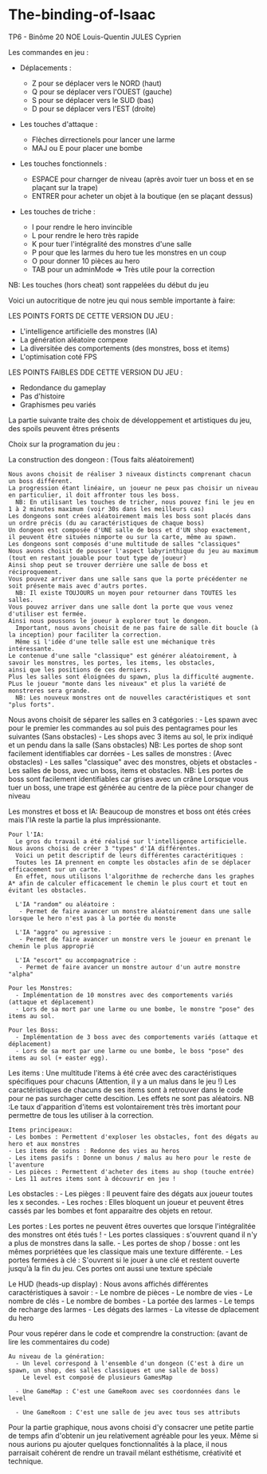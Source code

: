 # The-binding-of-Isaac

 TP6 - Binôme 20
 NOE Louis-Quentin
 JULES Cyprien
 
 
 Les commandes en jeu :
 
 + Déplacements :
 
   - Z pour se déplacer vers le NORD (haut)
   - Q pour se déplacer vers l'OUEST (gauche)
   - S pour se déplacer vers le SUD  (bas)
   - D pour se déplacer vers l'EST   (droite)
   
 + Les touches d'attaque :
 
   - Flèches dirrectionels pour lancer une larme 
   - MAJ ou E pour placer une bombe
   
 + Les touches fonctionnels :
 
   - ESPACE pour charnger de niveau (après avoir tuer un boss et en se plaçant sur la trape)
   - ENTRER pour acheter un objet à la boutique (en se plaçant dessus)
   
 + Les touches de triche :
 
   - I pour rendre le hero invincible
   - L pour rendre le hero très rapide
   - K pour tuer l'intégralité des monstres d'une salle
   - P pour que les larmes du hero tue les monstres en un coup
   - O pour donner 10 pièces au hero
   - TAB pour un adminMode => Très utile pour la correction
 
 NB: Les touches (hors cheat) sont rappelées du début du jeu
 
 
 
 
 
 Voici un autocritique de notre jeu qui nous semble importante à faire:
 
 LES POINTS FORTS DE CETTE VERSION DU JEU :
 - L'intelligence artificielle des monstres (IA)
 - La génération aléatoire compexe
 - La diversitée des comportements (des monstres, boss et items)
 - L'optimisation coté FPS

 LES POINTS FAIBLES DDE CETTE VERSION DU JEU :
 - Redondance du gameplay
 - Pas d'histoire
 - Graphismes peu variés
 
 
 
 
 
 
 
 
 La partie suivante traite des choix de développement et artistiques du jeu, des spoils peuvent êtres présents
 
 
 
 
 
 
 
 
 Choix sur la programation du jeu :
      
  La construction des dongeon : (Tous faits aléatoirement)
    
    Nous avons choisit de réaliser 3 niveaux distincts comprenant chacun un boss différent.
    La progression étant linéaire, un joueur ne peux pas choisir un niveau en particulier, il doit affronter tous les boss.
      NB: En utilisant les touches de tricher, nous pouvez fini le jeu en 1 à 2 minutes maximum (voir 30s dans les meilleurs cas)
    Les dongeons sont crées aléatoirement mais les boss sont placés dans un ordre précis (du au caractéristiques de chaque boss)
    Un dongeon est composée d'UNE salle de boss et d'UN shop exactement, il peuvent être situées nimporte ou sur la carte, même au spawn.
    Les dongeons sont composés d'une multitude de salles "classiques"
    Nous avons choisit de pousser l'aspect labyrinthique du jeu au maximum (tout en restant jouable pour tout type de joueur)
    Ainsi shop peut se trouver derrière une salle de boss et réciproquement.
    Vous pouvez arriver dans une salle sans que la porte précédenter ne soit présente mais avec d'autrs portes.
      NB: Il existe TOUJOURS un moyen pour retourner dans TOUTES les salles.
    Vous pouvez arriver dans une salle dont la porte que vous venez d'utiliser est fermée.
    Ainsi nous poussons le joueur à explorer tout le dongeon.
      Important, nous avons choisit de ne pas faire de salle dit boucle (à la inception) pour faciliter la correction.
      Même si l'idée d'une telle salle est une méchanique très intéressante.
    Le contenue d'une salle "classique" est générer aléatoirement, à savoir les monstres, les portes, les items, les obstacles,
    ainsi que les positions de ces derniers.
    Plus les salles sont éloignées du spawn, plus la difficulté augmente.
    PLus le joueur "monte dans les niveaux" et plus la variété de monstreres sera grande.
      NB: Les nouveux monstres ont de nouvelles caractéristiques et sont "plus forts".
    
  Nous avons choisit de séparer les salles en 3 catégories :
    - Les spawn avec pour le premier les commandes au sol puis des pentagrames pour les suivantes (Sans obstacles)
    - Les shops avec 3 items au sol, le prix indiqué et un pendu dans la salle                    (Sans obstacles)
      NB: Les portes de shop sont facilement identifiables car dorrées
    - Les salles de monstres :                                                                    (Avec obstacles)
      - Les salles "classique" avec des monstres, objets et obstacles
      - Les salles de boss, avec un boss, items et obstacles.
        NB: Les portes de boss sont facilement identifiables car grises avec un crâne
            Lorsque vous tuer un boss, une trape est générée au centre de la pièce pour changer de niveau
    
  
  Les monstres et boss et IA:
    Beaucoup de monstres et boss ont étés crées mais l'IA reste la partie la plus impréssionante.
    
    Pour l'IA:
      Le gros du travail a été réalisé sur l'intelligence artificielle. Nous avons choisi de créer 3 "types" d'IA différentes.
      Voici un petit descriptif de leurs différentes caractéritiques :
      Toutes les IA prennent en compte les obstacles afin de se déplacer efficacement sur un carte.
      En effet, nous utilisons l'algorithme de recherche dans les graphes A* afin de calculer efficacement le chemin le plus court et tout en évitant les obstacles.
      
      L'IA "random" ou aléatoire :
       - Permet de faire avancer un monstre aléatoirement dans une salle lorsque le hero n'est pas à la portée du monste
       
      L'IA "aggro" ou agressive :
       - Permet de faire avancer un monstre vers le joueur en prenant le chemin le plus approprié
    
      L'IA "escort" ou accompagnatrice :
       - Permet de faire avancer un monstre autour d'un autre monstre "alpha"
      
    Pour les Monstres:
      - Implémentation de 10 monstres avec des comportements variés (attaque et déplacement)
      - Lors de sa mort par une larme ou une bombe, le monstre "pose" des items au sol.
    
    Pour les Boss:
      - Implémentation de 3 boss avec des comportements variés (attaque et déplacement)
      - Lors de sa mort par une larme ou une bombe, le boss "pose" des items au sol (+ easter egg).
  
  Les items :
    Une multitude l'items à été crée avec des caractéristiques spécifiques pour chacuns (Attention, il y a un malus dans le jeu !)
    Les caractéristiques de chacuns de ses items sont à retrouver dans le code pour ne pas surchager cette descition.
    Les effets ne sont pas aléatoirs.
    NB :Le taux d'apparition d'items est volontairement très très imortant pour permettre de tous les utiliser à la correction.
    
    Items principeaux:
    - Les bombes : Permettent d'exploser les obstacles, font des dégats au hero et aux monstres
    - Les items de soins : Redonne des vies au heros
    - Les items pasifs : Donne un bonus / malus au hero pour le reste de l'aventure
    - Les pièces : Permettent d'acheter des items au shop (touche entrée)
    - Les 11 autres items sont à découvrir en jeu !
  
  Les obstacles :
    - Les pièges : Il peuvent faire des dégats aux joueur toutes les x secondes.
    - Les roches : Elles bloquent un joueur et peuvent êtres cassés par les bombes et font apparaitre des objets en retour.
    
  Les portes :
    Les portes ne peuvent êtres ouvertes que lorsque l'intégralitée des monstres ont étés tués !
    - Les portes classiques : s'ouvrent quand il n'y a plus de monstres dans la salle.
    - Les portes de shop / bosse : ont les mêmes porpriétées que les classique mais une texture différente.
    - Les portes fermées à clé : S'ouvrent si le jouer à une clé et restent ouverte jusqu'à la fin du jeu.
      Ces portes ont aussi une texture spéciale
    
  Le HUD (heads-up display) :
    Nous avons affichés différentes caractéristiques à savoir :
    - Le nombre de pièces
    - Le nombre de vies
    - Le nombre de clés
    - Le nombre de bombes
    - La portée des larmes
    - Le temps de recharge des larmes
    - Les dégats des larmes
    - La vitesse de dplacement du hero
  
  Pour vous repérer dans le code et comprendre la construction: (avant de lire les commentaires du code)
    
    Au niveau de la génération:
      - Un level correspond à l'ensemble d'un dongeon (C'est à dire un spawn, un shop, des salles classiques et une salle de boss)
        Le level est composé de plusieurs GamesMap
        
      - Une GameMap : C'est une GameRoom avec ses coordonnées dans le level
      
      - Une GameRoom : C'est une salle de jeu avec tous ses attributs
 
 Pour la partie graphique, nous avons choisi d'y consacrer une petite partie de temps afin d'obtenir un jeu relativement agréable pour les yeux.
 Même si nous aurions pu ajouter quelques fonctionnalités à la place, il nous parraisait cohérent de rendre un travail mélant esthétisme, 
 créativité et technique.
 
 
 
 
 
 
 
 
